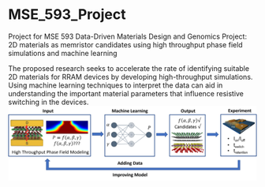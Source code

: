# MSE_593_Project
Project for MSE 593 Data-Driven Materials Design and Genomics
Project: 2D materials as memristor candidates using high throughput phase field simulations and machine learning

The proposed research seeks to accelerate the rate of identifying suitable 2D materials for RRAM devices by developing high-throughput simulations. Using machine learning techniques to interpret the data can aid in understanding the important material parameters that influence resistive switching in the devices.
![](images/schematic.png)

